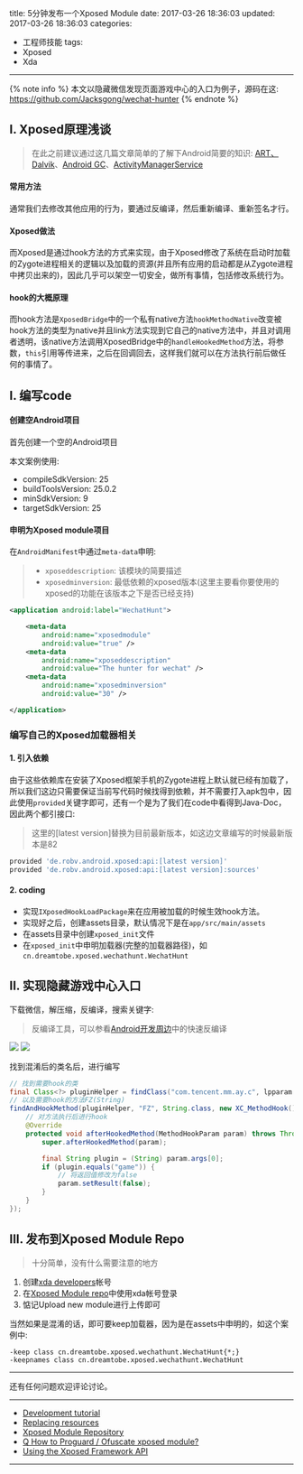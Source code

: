 title: 5分钟发布一个Xposed Module
date: 2017-03-26 18:36:03
updated: 2017-03-26 18:36:03
categories:
- 工程师技能
tags:
- Xposed
- Xda

---


{% note info %} 本文以隐藏微信发现页面游戏中心的入口为例子，源码在这: https://github.com/Jacksgong/wechat-hunter {% endnote %}

<!-- more -->

## I. Xposed原理浅谈

> 在此之前建议通过这几篇文章简单的了解下Android简要的知识: [ART、Dalvik](https://blog.dreamtobe.cn/2015/11/01/android_art_dalvik/)、[Android GC](https://blog.dreamtobe.cn/2015/11/30/gc/)、[ActivityManagerService](https://blog.dreamtobe.cn/2015/11/26/activitymanagerservice/)

#### 常用方法

通常我们去修改其他应用的行为，要通过反编译，然后重新编译、重新签名才行。

#### Xposed做法

而Xposed是通过hook方法的方式来实现，由于Xposed修改了系统在启动时加载的Zygote进程相关的逻辑以及加载的资源(并且所有应用的启动都是从Zygote进程中拷贝出来的)，因此几乎可以架空一切安全，做所有事情，包括修改系统行为。

#### hook的大概原理

而hook方法是`XposedBridge`中的一个私有native方法`hookMethodNative`改变被hook方法的类型为native并且link方法实现到它自己的native方法中，并且对调用者透明，该native方法调用XposedBridge中的`handleHookedMethod`方法，将参数，`this`引用等传进来，之后在回调回去，这样我们就可以在方法执行前后做任何的事情了。

## I. 编写code

#### 创建空Android项目

首先创建一个空的Android项目

本文案例使用:

- compileSdkVersion: 25
- buildToolsVersion: 25.0.2
- minSdkVersion: 9
- targetSdkVersion: 25

#### 申明为Xposed module项目

在`AndroidManifest`中通过`meta-data`申明:

> - `xposeddescription`: 该模块的简要描述
> - `xposedminversion`: 最低依赖的xposed版本(这里主要看你要使用的xposed的功能在该版本之下是否已经支持)

```xml
<application android:label="WechatHunt">

    <meta-data
        android:name="xposedmodule"
        android:value="true" />
    <meta-data
        android:name="xposeddescription"
        android:value="The hunter for wechat" />
    <meta-data
        android:name="xposedminversion"
        android:value="30" />

</application>
```

### 编写自己的Xposed加载器相关

#### 1. 引入依赖

由于这些依赖库在安装了Xposed框架手机的Zygote进程上默认就已经有加载了，所以我们这边只需要保证当前写代码时候找得到依赖，并不需要打入apk包中，因此使用`provided`关键字即可，还有一个是为了我们在code中看得到Java-Doc，因此两个都引接口:

> 这里的[latest version]替换为目前最新版本，如这边文章编写的时候最新版本是82

```groovy
provided 'de.robv.android.xposed:api:[latest version]'
provided 'de.robv.android.xposed:api:[latest version]:sources'
```

#### 2. coding

- 实现`IXposedHookLoadPackage`来在应用被加载的时候生效hook方法。
- 实现好之后，创建assets目录，默认情况下是在`app/src/main/assets`
- 在assets目录中创建`xposed_init`文件
- 在`xposed_init`中申明加载器(完整的加载器路径)，如`cn.dreamtobe.xposed.wechathunt.WechatHunt`

## II. 实现隐藏游戏中心入口

下载微信，解压缩，反编译，搜索关键字:

> 反编译工具，可以参看[Android开发周边](https://blog.dreamtobe.cn/android-toolset/)中的快速反编译

![](/img/xposed-module-1.png)
![](/img/xposed-module-2.png)


找到混淆后的类名后，进行编写

```java
// 找到需要hook的类
final Class<?> pluginHelper = findClass("com.tencent.mm.ay.c", lpparam.classLoader);
// 以及需要hook的方法FZ(String)
findAndHookMethod(pluginHelper, "FZ", String.class, new XC_MethodHook() {
    // 对方法执行后进行hook
    @Override
    protected void afterHookedMethod(MethodHookParam param) throws Throwable {
        super.afterHookedMethod(param);

        final String plugin = (String) param.args[0];
        if (plugin.equals("game")) {
            // 将返回值修改为false
            param.setResult(false);
        }
    }
});
```

## III. 发布到Xposed Module Repo

> 十分简单，没有什么需要注意的地方

1. 创建[xda developers](forum.xda-developers.com)帐号
2. 在[Xposed Module repo](http://repo.xposed.info/)中使用xda帐号登录
3. 惦记Upload new module进行上传即可

当然如果是混淆的话，即可要keep加载器，因为是在assets中申明的，如这个案例中:

```
-keep class cn.dreamtobe.xposed.wechathunt.WechatHunt{*;}
-keepnames class cn.dreamtobe.xposed.wechathunt.WechatHunt
```

---

还有任何问题欢迎评论讨论。

---

- [Development tutorial](https://github.com/rovo89/XposedBridge/wiki/Development-tutorial)
- [Replacing resources](https://github.com/rovo89/XposedBridge/wiki/Replacing-resources)
- [Xposed Module Repository](http://repo.xposed.info/)
- [Q How to Proguard / Ofuscate xposed module?](https://forum.xda-developers.com/android/help/how-to-proguard-ofuscate-xposed-module-t3153420)
- [Using the Xposed Framework API](https://github.com/rovo89/XposedBridge/wiki/Using-the-Xposed-Framework-API)

---
